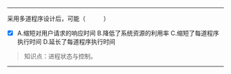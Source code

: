 ---
采用多道程序设计后，可能（　　　）
- [x] A.缩短对用户请求的响应时间 B.降低了系统资源的利用率 C.缩短了每道程序执行时间 D.延长了每道程序执行时间

> 知识点：进程状态与控制。

---